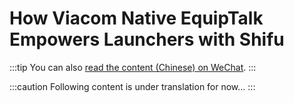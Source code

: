 # How Viacom Native EquipTalk Empowers Launchers with Shifu

:::tip
You can also [read the content (Chinese) on WeChat](https://mp.weixin.qq.com/s/T-_o2072dk5X0X4NChXUpA).
:::

:::caution
Following content is under translation for now...
:::

<!-- TODO 翻译 -->
